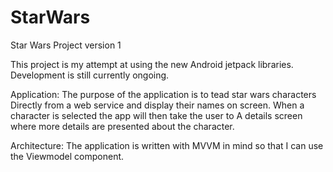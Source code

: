 # StarWars
Star Wars Project version 1

This project is my attempt at using the new Android jetpack libraries.
Development is still currently ongoing.

Application:
The purpose of the application is to tead star wars characters
Directly from a web service and display their names on screen.
When a character is selected the app will then take the user to
A details screen where more details are presented about the character.

Architecture:
The application is written with MVVM in mind so that I can use the
Viewmodel component.
